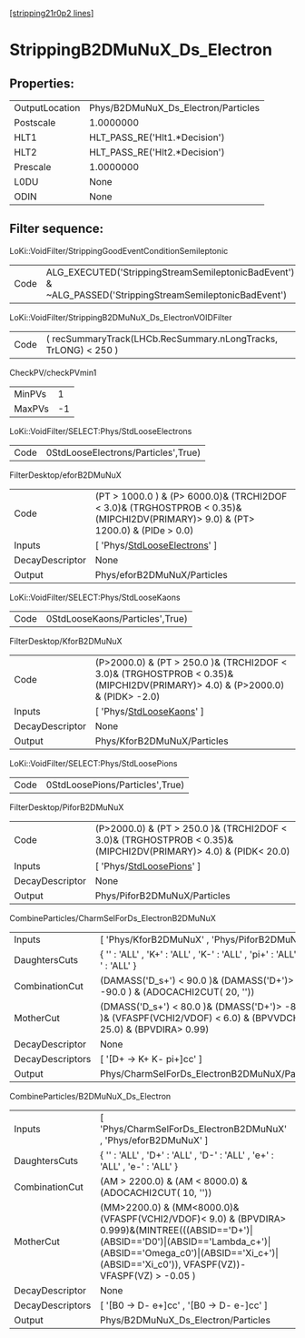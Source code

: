 [[stripping21r0p2 lines]](./stripping21r0p2-index)

# StrippingB2DMuNuX_Ds_Electron

## Properties:

|                |                                     |
|----------------|-------------------------------------|
| OutputLocation | Phys/B2DMuNuX_Ds_Electron/Particles |
| Postscale      | 1.0000000                           |
| HLT1           | HLT_PASS_RE('Hlt1.\*Decision')      |
| HLT2           | HLT_PASS_RE('Hlt2.\*Decision')      |
| Prescale       | 1.0000000                           |
| L0DU           | None                                |
| ODIN           | None                                |

## Filter sequence:

LoKi::VoidFilter/StrippingGoodEventConditionSemileptonic

|      |                                                                                                          |
|------|----------------------------------------------------------------------------------------------------------|
| Code | ALG_EXECUTED('StrippingStreamSemileptonicBadEvent') & ~ALG_PASSED('StrippingStreamSemileptonicBadEvent') |

LoKi::VoidFilter/StrippingB2DMuNuX_Ds_ElectronVOIDFilter

|      |                                                                 |
|------|-----------------------------------------------------------------|
| Code | ( recSummaryTrack(LHCb.RecSummary.nLongTracks, TrLONG) \< 250 ) |

CheckPV/checkPVmin1

|        |     |
|--------|-----|
| MinPVs | 1   |
| MaxPVs | -1  |

LoKi::VoidFilter/SELECT:Phys/StdLooseElectrons

|      |                                     |
|------|-------------------------------------|
| Code | 0StdLooseElectrons/Particles',True) |

FilterDesktop/eforB2DMuNuX

|                 |                                                                                                                                       |
|-----------------|---------------------------------------------------------------------------------------------------------------------------------------|
| Code            | (PT \> 1000.0 ) & (P\> 6000.0)& (TRCHI2DOF \< 3.0)& (TRGHOSTPROB \< 0.35)& (MIPCHI2DV(PRIMARY)\> 9.0) & (PT\> 1200.0) & (PIDe \> 0.0) |
| Inputs          | [ 'Phys/[StdLooseElectrons](./stripping21r0p2-commonparticles-stdlooseelectrons)' ]                                                 |
| DecayDescriptor | None                                                                                                                                  |
| Output          | Phys/eforB2DMuNuX/Particles                                                                                                           |

LoKi::VoidFilter/SELECT:Phys/StdLooseKaons

|      |                                 |
|------|---------------------------------|
| Code | 0StdLooseKaons/Particles',True) |

FilterDesktop/KforB2DMuNuX

|                 |                                                                                                                                   |
|-----------------|-----------------------------------------------------------------------------------------------------------------------------------|
| Code            | (P\>2000.0) & (PT \> 250.0 )& (TRCHI2DOF \< 3.0)& (TRGHOSTPROB \< 0.35)& (MIPCHI2DV(PRIMARY)\> 4.0) & (P\>2000.0) & (PIDK\> -2.0) |
| Inputs          | [ 'Phys/[StdLooseKaons](./stripping21r0p2-commonparticles-stdloosekaons)' ]                                                     |
| DecayDescriptor | None                                                                                                                              |
| Output          | Phys/KforB2DMuNuX/Particles                                                                                                       |

LoKi::VoidFilter/SELECT:Phys/StdLoosePions

|      |                                 |
|------|---------------------------------|
| Code | 0StdLoosePions/Particles',True) |

FilterDesktop/PiforB2DMuNuX

|                 |                                                                                                                     |
|-----------------|---------------------------------------------------------------------------------------------------------------------|
| Code            | (P\>2000.0) & (PT \> 250.0 )& (TRCHI2DOF \< 3.0)& (TRGHOSTPROB \< 0.35)& (MIPCHI2DV(PRIMARY)\> 4.0) & (PIDK\< 20.0) |
| Inputs          | [ 'Phys/[StdLoosePions](./stripping21r0p2-commonparticles-stdloosepions)' ]                                       |
| DecayDescriptor | None                                                                                                                |
| Output          | Phys/PiforB2DMuNuX/Particles                                                                                        |

CombineParticles/CharmSelForDs_ElectronB2DMuNuX

|                  |                                                                                                                        |
|------------------|------------------------------------------------------------------------------------------------------------------------|
| Inputs           | [ 'Phys/KforB2DMuNuX' , 'Phys/PiforB2DMuNuX' ]                                                                       |
| DaughtersCuts    | { '' : 'ALL' , 'K+' : 'ALL' , 'K-' : 'ALL' , 'pi+' : 'ALL' , 'pi-' : 'ALL' }                                           |
| CombinationCut   | (DAMASS('D_s+') \< 90.0 )& (DAMASS('D+')\> -90.0 ) & (ADOCACHI2CUT( 20, ''))                                           |
| MotherCut        | (DMASS('D_s+') \< 80.0 )& (DMASS('D+')\> -80.0 )& (VFASPF(VCHI2/VDOF) \< 6.0) & (BPVVDCHI2 \> 25.0) & (BPVDIRA\> 0.99) |
| DecayDescriptor  | None                                                                                                                   |
| DecayDescriptors | [ '[D+ -\> K+ K- pi+]cc' ]                                                                                         |
| Output           | Phys/CharmSelForDs_ElectronB2DMuNuX/Particles                                                                          |

CombineParticles/B2DMuNuX_Ds_Electron

|                  |                                                                                                                                                                                                                                      |
|------------------|--------------------------------------------------------------------------------------------------------------------------------------------------------------------------------------------------------------------------------------|
| Inputs           | [ 'Phys/CharmSelForDs_ElectronB2DMuNuX' , 'Phys/eforB2DMuNuX' ]                                                                                                                                                                    |
| DaughtersCuts    | { '' : 'ALL' , 'D+' : 'ALL' , 'D-' : 'ALL' , 'e+' : 'ALL' , 'e-' : 'ALL' }                                                                                                                                                           |
| CombinationCut   | (AM \> 2200.0) & (AM \< 8000.0) & (ADOCACHI2CUT( 10, ''))                                                                                                                                                                            |
| MotherCut        | (MM\>2200.0) & (MM\<8000.0)&(VFASPF(VCHI2/VDOF)\< 9.0) & (BPVDIRA\> 0.999)&(MINTREE(((ABSID=='D+')\|(ABSID=='D0')\|(ABSID=='Lambda_c+')\|(ABSID=='Omega_c0')\|(ABSID=='Xi_c+')\|(ABSID=='Xi_c0')), VFASPF(VZ))-VFASPF(VZ) \> -0.05 ) |
| DecayDescriptor  | None                                                                                                                                                                                                                                 |
| DecayDescriptors | [ '[B0 -\> D- e+]cc' , '[B0 -\> D- e-]cc' ]                                                                                                                                                                                    |
| Output           | Phys/B2DMuNuX_Ds_Electron/Particles                                                                                                                                                                                                  |
